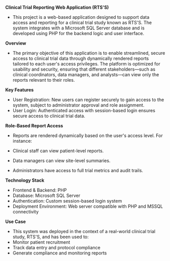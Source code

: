 **Clinical Trial Reporting Web Application (RTS'S)**
- This project is a web-based application designed to support data access and reporting for a clinical trial study known as RTS'S. The system integrates with a Microsoft SQL Server database and is developed using PHP for the backend logic and user interface.

**Overview**
- The primary objective of this application is to enable streamlined, secure access to clinical trial data through dynamically rendered reports tailored to each user's access privileges. The platform is optimized for usability and security, ensuring that different stakeholders—such as clinical coordinators, data managers, and analysts—can view only the reports relevant to their roles.

**Key Features**
- User Registration: New users can register securely to gain access to the system, subject to administrator approval and role assignment.
- User Login: Authenticated access with session-based login ensures secure access to clinical trial data.

**Role-Based Report Access**
- Reports are rendered dynamically based on the user's access level. For instance:

- Clinical staff can view patient-level reports.
- Data managers can view site-level summaries.
- Administrators have access to full trial metrics and audit trails.

**Technology Stack**
- Frontend & Backend: PHP
- Database: Microsoft SQL Server
- Authentication: Custom session-based login system
- Deployment Environment: Web server compatible with PHP and MSSQL connectivity

**Use Case**
- This system was deployed in the context of a real-world clinical trial study, RTS'S, and has been used to:
- Monitor patient recruitment
- Track data entry and protocol compliance
- Generate compliance and monitoring reports
